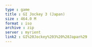 ```yaml
---
type : game
title : GI Jockey 3 (Japan)
size : 464.0 M
format : iso
archive : zip
server : myrient
link2 : GI%20Jockey%203%20%28Japan%29
---
```

